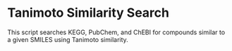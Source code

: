 # Tanimoto Similarity Search

This script searches KEGG, PubChem, and ChEBI for compounds similar to a given SMILES using Tanimoto similarity.
